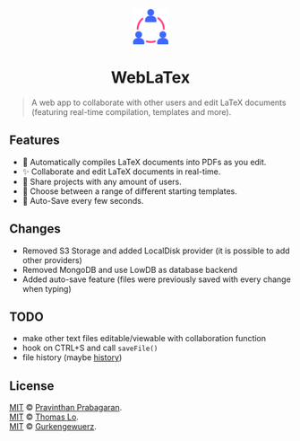 <p align="center">
  <a href="https://cooperatex.me">
    <img src="src/favicon.png" alt="CooperaTeX" width="12.5%" height="12.5%" />
  </a>
</p>

<h1 align="center">
  WebLaTex
</h1>

> A web app to collaborate with other users and edit LaTeX documents (featuring real-time compilation, templates and more).

## Features

- 📜 Automatically compiles LaTeX documents into PDFs as you edit.
- ✨ Collaborate and edit LaTeX documents in real-time.
- 🤝 Share projects with any amount of users.
- 📝 Choose between a range of different starting templates.
- 💾 Auto-Save every few seconds.

## Changes

- Removed S3 Storage and added LocalDisk provider (it is possible to add other providers)
- Removed MongoDB and use LowDB as database backend
- Added auto-save feature (files were previously saved with every change when typing)


## TODO

- make other text files editable/viewable with collaboration function
- hook on CTRL+S and call `saveFile()`
- file history (maybe [history](https://www.npmjs.com/package/history))
## License

[MIT](./LICENSE) &copy; [Pravinthan Prabagaran](https://pravinthan.com).  
[MIT](./LICENSE) &copy; [Thomas Lo](https://github.com/tommy-lo).  
[MIT](./LICENSE) &copy; [Gurkengewuerz](https://www.gurkengewuerz.de/).  
